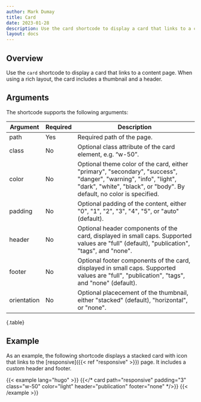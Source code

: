 ```yaml
---
author: Mark Dumay
title: Card
date: 2023-01-28
description: Use the card shortcode to display a card that links to a content page.
layout: docs
---
```


## Overview

Use the `card` shortcode to display a card that links to a content page. When using a rich layout, the card includes a thumbnail and a header.

## Arguments

The shortcode supports the following arguments:

| Argument    | Required | Description |
|-------------|----------|-------------|
| path        | Yes | Required path of the page. |
| class       | No  | Optional class attribute of the card element, e.g. “w-50”. |
| color       | No  | Optional theme color of the card, either "primary", "secondary", "success", "danger", "warning", "info", "light", "dark", "white", "black", or "body". By default, no color is specified. |
| padding     | No  | Optional padding of the content, either "0", "1", "2", "3", "4", "5", or "auto" (default). |
| header      | No  | Optional header components of the card, displayed in small caps. Supported values are "full" (default), "publication", "tags", and "none". |
| footer      | No  | Optional footer components of the card, displayed in small caps. Supported values are "full", "publication", "tags", and "none" (default). |
| orientation | No  | Optional placecement of the thumbnail, either "stacked" (default), "horizontal", or "none". |
{.table}

## Example

As an example, the following shortcode displays a stacked card with icon that links to the [responsive]({{< ref "responsive" >}}) page. It includes a custom header and footer.

<!-- markdownlint-disable MD037 -->
{{< example lang="hugo" >}}
{{</* card path="responsive" padding="3" class="w-50" color="light" header="publication" footer="none" */>}}
{{< /example >}}
<!-- markdownlint-enable MD037 -->
